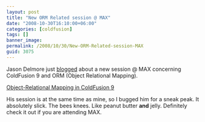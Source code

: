 ```yaml
---
layout: post
title: "New ORM Related session @ MAX"
date: "2008-10-30T16:10:00+06:00"
categories: [coldfusion]
tags: []
banner_image: 
permalink: /2008/10/30/New-ORM-Related-session-MAX
guid: 3075
---
```


Jason Delmore just <a href="http://www.cfinsider.com/index.cfm/2008/10/30/Object-Relational-Mapping-with-ColdFusion-9">blogged</a> about a new session @ MAX concerning ColdFusion 9 and ORM (Object Relational Mapping). 

<a href="http://max.adobe.com/na/sessions/browser/#861">Object-Relational Mapping in ColdFusion 9</a>

His session is at the same time as mine, so I bugged him for a sneak peak. It absolutely slick. The bees knees. Like peanut butter <b>and</b> jelly. Definitely check it out if you are attending MAX.